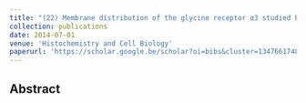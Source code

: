 ```yaml
---
title: "(22) Membrane distribution of the glycine receptor α3 studied by optical super-resolution microscopy"
collection: publications
date: 2014-07-01
venue: 'Histochemistry and Cell Biology'
paperurl: 'https://scholar.google.be/scholar?oi=bibs&cluster=13476617484225502928&btnI=1&hl=en'
---
```


<h2> Abstract </h2>
<p align= "justify">
